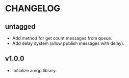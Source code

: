 CHANGELOG
=========

untagged
--------

* Add method for get count messages from queue.
* Add delay system (allow publish messages with delay).

v1.0.0
------

* Initialize amqp library.
